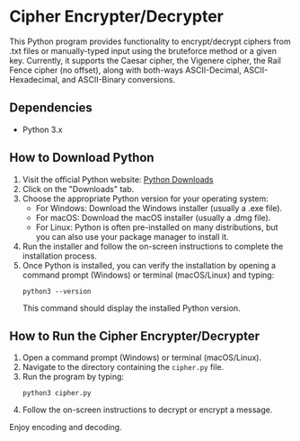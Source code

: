 # Cipher Encrypter/Decrypter

This Python program provides functionality to encrypt/decrypt ciphers from .txt files or manually-typed input using the bruteforce method or a given key. Currently, it supports the Caesar cipher, the Vigenere cipher, the Rail Fence cipher (no offset), along with both-ways ASCII-Decimal, ASCII-Hexadecimal, and ASCII-Binary conversions.

## Dependencies
- Python 3.x

## How to Download Python
1. Visit the official Python website: [Python Downloads](https://www.python.org/downloads/)
2. Click on the "Downloads" tab.
3. Choose the appropriate Python version for your operating system:
    - For Windows: Download the Windows installer (usually a .exe file).
    - For macOS: Download the macOS installer (usually a .dmg file).
    - For Linux: Python is often pre-installed on many distributions, but you can also use your package manager to install it.
4. Run the installer and follow the on-screen instructions to complete the installation process.
5. Once Python is installed, you can verify the installation by opening a command prompt (Windows) or terminal (macOS/Linux) and typing:
    ```
    python3 --version
    ```
    This command should display the installed Python version.

## How to Run the Cipher Encrypter/Decrypter
1. Open a command prompt (Windows) or terminal (macOS/Linux).
2. Navigate to the directory containing the `cipher.py` file.
3. Run the program by typing:
    ```
    python3 cipher.py
    ```
4. Follow the on-screen instructions to decrypt or encrypt a message.

Enjoy encoding and decoding.
